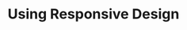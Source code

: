 ---
layout: post
title: Using Responsive Design
teaser: I've been working on a layout and design for this page for some time now. I've been through two &amp; a half iterations now, so I've decided it's time to write down some of my learnings.
categories:
  - design
---
